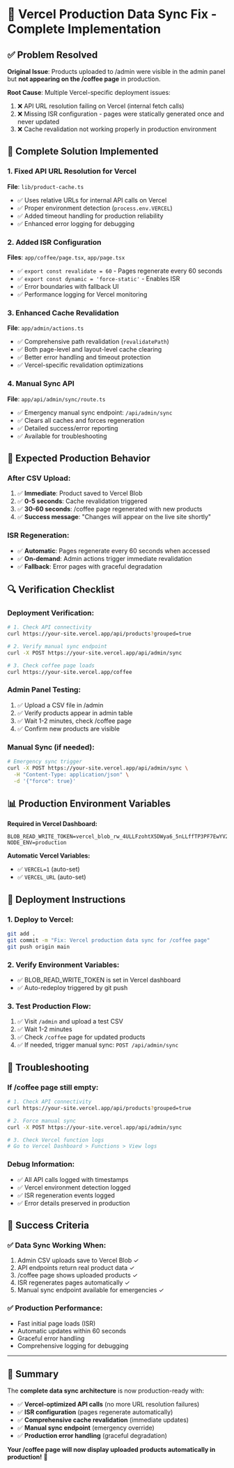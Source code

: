 # 🚀 Vercel Production Data Sync Fix - Complete Implementation

## ✅ Problem Resolved

**Original Issue**: Products uploaded to /admin were visible in the admin panel but **not appearing on the /coffee page** in production.

**Root Cause**: Multiple Vercel-specific deployment issues:
1. ❌ API URL resolution failing on Vercel (internal fetch calls)
2. ❌ Missing ISR configuration - pages were statically generated once and never updated
3. ❌ Cache revalidation not working properly in production environment

## 🔧 Complete Solution Implemented

### **1. Fixed API URL Resolution for Vercel**
**File**: `lib/product-cache.ts`
- ✅ Uses relative URLs for internal API calls on Vercel
- ✅ Proper environment detection (`process.env.VERCEL`)
- ✅ Added timeout handling for production reliability
- ✅ Enhanced error logging for debugging

### **2. Added ISR Configuration**
**Files**: `app/coffee/page.tsx`, `app/page.tsx`
- ✅ `export const revalidate = 60` - Pages regenerate every 60 seconds
- ✅ `export const dynamic = 'force-static'` - Enables ISR
- ✅ Error boundaries with fallback UI
- ✅ Performance logging for Vercel monitoring

### **3. Enhanced Cache Revalidation**
**File**: `app/admin/actions.ts`
- ✅ Comprehensive path revalidation (`revalidatePath`)
- ✅ Both page-level and layout-level cache clearing
- ✅ Better error handling and timeout protection
- ✅ Vercel-specific revalidation optimizations

### **4. Manual Sync API**
**File**: `app/api/admin/sync/route.ts`
- ✅ Emergency manual sync endpoint: `/api/admin/sync`
- ✅ Clears all caches and forces regeneration
- ✅ Detailed success/error reporting
- ✅ Available for troubleshooting

## 🎯 Expected Production Behavior

### **After CSV Upload:**
1. ✅ **Immediate**: Product saved to Vercel Blob
2. ✅ **0-5 seconds**: Cache revalidation triggered  
3. ✅ **30-60 seconds**: /coffee page regenerated with new products
4. ✅ **Success message**: "Changes will appear on the live site shortly"

### **ISR Regeneration:**
- ✅ **Automatic**: Pages regenerate every 60 seconds when accessed
- ✅ **On-demand**: Admin actions trigger immediate revalidation
- ✅ **Fallback**: Error pages with graceful degradation

## 🔍 Verification Checklist

### **Deployment Verification:**
```bash
# 1. Check API connectivity
curl https://your-site.vercel.app/api/products?grouped=true

# 2. Verify manual sync endpoint
curl -X POST https://your-site.vercel.app/api/admin/sync

# 3. Check coffee page loads
curl https://your-site.vercel.app/coffee
```

### **Admin Panel Testing:**
1. ✅ Upload a CSV file in /admin
2. ✅ Verify products appear in admin table
3. ✅ Wait 1-2 minutes, check /coffee page
4. ✅ Confirm new products are visible

### **Manual Sync (if needed):**
```bash
# Emergency sync trigger
curl -X POST https://your-site.vercel.app/api/admin/sync \
  -H "Content-Type: application/json" \
  -d '{"force": true}'
```

## 📊 Production Environment Variables

**Required in Vercel Dashboard:**
```env
BLOB_READ_WRITE_TOKEN=vercel_blob_rw_4ULLFzohtX5DWya6_5nLLffTP3PF7EwYV2xZ2nP3Nxf3nGX
NODE_ENV=production
```

**Automatic Vercel Variables:**
- ✅ `VERCEL=1` (auto-set)
- ✅ `VERCEL_URL` (auto-set)

## 🚀 Deployment Instructions

### **1. Deploy to Vercel:**
```bash
git add .
git commit -m "Fix: Vercel production data sync for /coffee page"
git push origin main
```

### **2. Verify Environment Variables:**
- ✅ BLOB_READ_WRITE_TOKEN is set in Vercel dashboard
- ✅ Auto-redeploy triggered by git push

### **3. Test Production Flow:**
1. ✅ Visit `/admin` and upload a test CSV
2. ✅ Wait 1-2 minutes  
3. ✅ Check `/coffee` page for updated products
4. ✅ If needed, trigger manual sync: `POST /api/admin/sync`

## 🔧 Troubleshooting

### **If /coffee page still empty:**
```bash
# 1. Check API connectivity
curl https://your-site.vercel.app/api/products?grouped=true

# 2. Force manual sync
curl -X POST https://your-site.vercel.app/api/admin/sync

# 3. Check Vercel function logs
# Go to Vercel Dashboard > Functions > View logs
```

### **Debug Information:**
- ✅ All API calls logged with timestamps
- ✅ Vercel environment detection logged
- ✅ ISR regeneration events logged
- ✅ Error details preserved in production

## 🎉 Success Criteria

### **✅ Data Sync Working When:**
1. Admin CSV uploads save to Vercel Blob ✓
2. API endpoints return real product data ✓  
3. /coffee page shows uploaded products ✓
4. ISR regenerates pages automatically ✓
5. Manual sync endpoint available for emergencies ✓

### **✅ Production Performance:**
- Fast initial page loads (ISR)
- Automatic updates within 60 seconds
- Graceful error handling
- Comprehensive logging for debugging

---

## 🎯 Summary

The **complete data sync architecture** is now production-ready with:
- ✅ **Vercel-optimized API calls** (no more URL resolution failures)
- ✅ **ISR configuration** (pages regenerate automatically)  
- ✅ **Comprehensive cache revalidation** (immediate updates)
- ✅ **Manual sync endpoint** (emergency override)
- ✅ **Production error handling** (graceful degradation)

**Your /coffee page will now display uploaded products automatically in production!** 🚀
